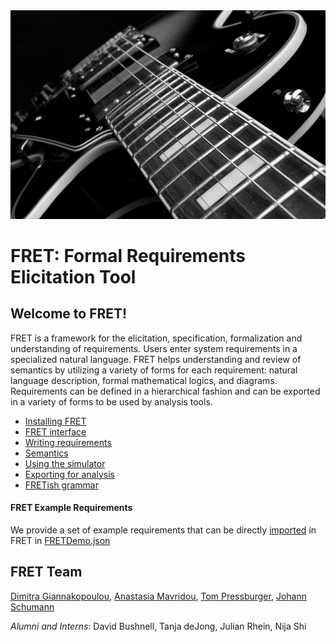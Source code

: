 <!-- userManual.md -->

<img src="./icons/electric-guitar.png" height=25% width=100%>

# FRET: Formal Requirements Elicitation Tool

## Welcome to FRET!

FRET is a framework for the elicitation, specification, formalization and understanding of requirements. Users enter system requirements in a specialized natural language. FRET helps understanding and review of semantics by utilizing a variety of forms for each requirement: natural language description, formal mathematical logics, and diagrams. Requirements can be defined in a hierarchical fashion and can be exported in a variety of forms to be used by analysis tools.


* [Installing FRET](./installingFRET/installationInstructions.md)
* [FRET interface](./user-interface/tutorial.md)
* [Writing requirements](./user-interface/writingReqs.md)
* [Semantics](./semantics/semanticsOverview.md)
* [Using the simulator](./usingTheSimulator/ltlsim.md)
* [Exporting for analysis](./ExportingForAnalysis/analysis.md)
* [FRETish grammar](./fretishGrammar/index.html ':include width=100% height=800px')

#### FRET Example Requirements

We provide a set of example requirements that can be directly [imported](./user-interface/export&import/import.md) in FRET  in [FRETDemo.json](../../../tutorialExamples/FRETDemo.json)

## FRET Team

[Dimitra Giannakopoulou](https://ti.arc.nasa.gov/profile/dimitra/), [Anastasia Mavridou](http://amavridou.com/), [Tom Pressburger](https://ti.arc.nasa.gov/profile/ttp/), [Johann Schumann](https://ti.arc.nasa.gov/profile/schumann/)

*Alumni and Interns*: David Bushnell, Tanja deJong, Julian Rhein, Nija Shi
